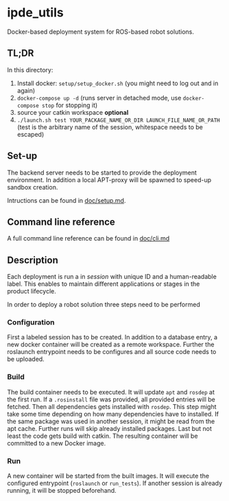 # ipde_utils

Docker-based deployment system for ROS-based robot solutions. 

## TL;DR

In this directory:

1. Install docker: `setup/setup_docker.sh` (you might need to log out and in again)
1. `docker-compose up -d` (runs server in detached mode, use `docker-compose stop` for stopping it)
1. source your catkin workspace **optional**
1. `./launch.sh test YOUR_PACKAGE_NAME_OR_DIR LAUNCH_FILE_NAME_OR_PATH` (test is the arbitrary name of the session, whitespace needs to be escaped)


## Set-up

The backend server needs to be started to provide the deployment environment.
In addition a local APT-proxy will be spawned to speed-up sandbox creation.

Intructions can be found in [doc/setup.md](doc/setup.md).

## Command line reference

A full command line reference can be found in [doc/cli.md](doc/cli.md)

## Description

Each deployment is run a in *session* with unique ID and a human-readable label.
This enables to maintain different applications or stages in the product lifecycle. 

In order to deploy a robot solution three steps need to be performed

### Configuration

First a labeled session has to be created. In addition to  a database entry, a new docker container will be created as a remote workspace.
Further the roslaunch entrypoint needs to be configures and all source code needs to be uploaded.

### Build

The build container needs to be executed. It will update `apt` and `rosdep` at the first run.
If a `.rosinstall` file was provided, all provided entries will be fetched.
Then all dependencies gets installed with `rosdep`. This step might take some time depending on how many dependencies have to installed.
If the same package was used in another session, it might be read from the apt cache. Further runs will skip already installed packages.
Last but not least the code gets build with catkin.
The resulting container will be committed to a new Docker image.

### Run

A new container will be started from the built images.
It will execute the configured entrypoint (`roslaunch` or `run_tests`).
If another session is already running, it will be stopped beforehand.

